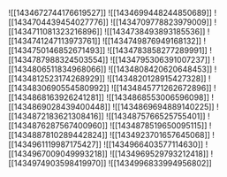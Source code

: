 ![[1434672744176619527]]
![[1434699448244850689]]
![[1434704439454027776]]
![[1434709778823979009]]
![[1434711081323216896]]
![[1434738493893185536]]
![[1434741247113973761]]
![[1434749876949168132]]
![[1434750146852671493]]
![[1434783858277289991]]
![[1434787988324503554]]
![[1434795306391007237]]
![[1434806511834968066]]
![[1434808420620648453]]
![[1434812523174268929]]
![[1434820128915427328]]
![[1434830690554580992]]
![[1434845771262672896]]
![[1434868163926241281]]
![[1434868553006596098]]
![[1434869028439400448]]
![[1434869694889140225]]
![[1434872183621308416]]
![[1434875766525755401]]
![[1434876287567400960]]
![[1434878519650095115]]
![[1434887810289442824]]
![[1434923701657645068]]
![[1434961119987175427]]
![[1434966403577114630]]
![[1434967009049993218]]
![[1434969529793212418]]
![[1434974903598419970]]
![[1434996833994956802]]

